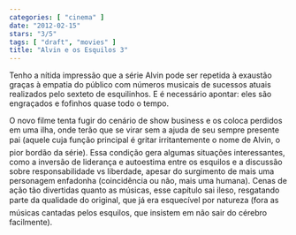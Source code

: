 ```yaml
---
categories: [ "cinema" ]
date: "2012-02-15"
stars: "3/5"
tags: [ "draft", "movies" ]
title: "Alvin e os Esquilos 3"
---
```

Tenho a nítida impressão que a série Alvin pode ser repetida à
exaustão graças à empatia do público com números musicais de sucessos
atuais realizados pelo sexteto de esquilinhos. E é necessário apontar:
eles são engraçados e fofinhos quase todo o tempo.

O novo filme tenta fugir do cenário de show business e os coloca perdidos
em uma ilha, onde terão que se virar sem a ajuda de seu sempre presente
pai (aquele cuja função principal é gritar irritantemente o
nome de Alvin, o pior bordão da série). Essa condição gera algumas
situações interessantes, como a inversão de liderança e autoestima
entre os esquilos e a discussão sobre responsabilidade vs liberdade,
apesar do surgimento de mais uma personagem enfadonha (coincidência ou
não, mais uma humana).
Cenas de ação tão divertidas quanto as músicas, esse capítulo
sai ileso, resgatando parte da qualidade do original, que já era
esquecível por natureza (fora as músicas cantadas pelos esquilos,
que insistem em não sair do cérebro facilmente).


